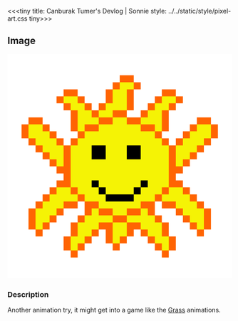<<<tiny
title: Canburak Tumer's Devlog | Sonnie
style: ../../static/style/pixel-art.css
tiny>>>

## Image
![](../../static/pixel-art/Sun-v1.gif)

### Description
Another animation try, it might get into a game like the [Grass](grass.html) animations.